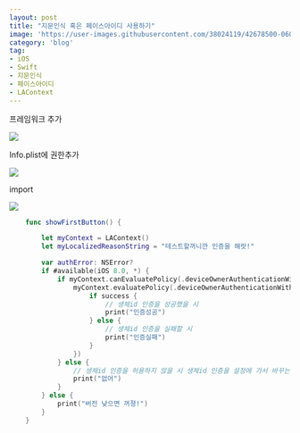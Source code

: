 ```yaml
---
layout: post
title: "지문인식 혹은 페이스아이디 사용하기"
image: 'https://user-images.githubusercontent.com/38024119/42678500-06073b8c-86ba-11e8-8e70-74fab0c1ddb3.jpg'
category: 'blog'
tag:
- iOS
- Swift
- 지문인식
- 페이스아이디
- LAContext
---
```


프레임워크 추가

![](https://user-images.githubusercontent.com/38024119/42572992-e1a9c8c8-8555-11e8-8ade-bf16f8c969da.png)

Info.plist에 권한추가

![](https://user-images.githubusercontent.com/38024119/42573006-ed748058-8555-11e8-9f50-5137ac938fdc.png)

import

![](https://user-images.githubusercontent.com/38024119/42573020-fb17747c-8555-11e8-8b5e-aa26252d7321.png)

```swift
    func showFirstButton() {

        let myContext = LAContext()
        let myLocalizedReasonString = "테스트할꺼니깐 인증을 해랏!"

        var authError: NSError?
        if #available(iOS 8.0, *) {
            if myContext.canEvaluatePolicy(.deviceOwnerAuthenticationWithBiometrics, error: &authError) {
                myContext.evaluatePolicy(.deviceOwnerAuthenticationWithBiometrics, localizedReason: myLocalizedReasonString, reply: { (success, error) in
                    if success {
                        // 생체id 인증을 성공했을 시
                        print("인증성공")
                    } else {
                        // 생체id 인증을 실패할 시
                        print("인증실패")
                    }
                })
            } else {
                // 생체id 인증을 허용하지 않을 시 생체id 인증을 설정에 가서 바꾸는걸 권장하는 안내 팝업을 띄운다.
                print("없어")
            }
        } else {
            print("버전 낮으면 꺼졍!")
        }
    }

```
